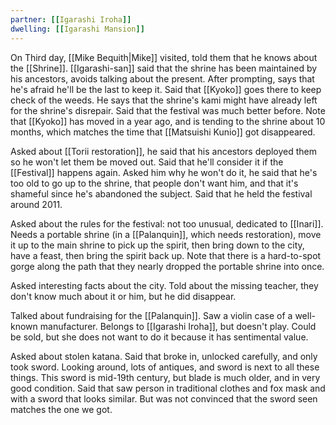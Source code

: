 ```yaml
---
partner: [[Igarashi Iroha]]
dwelling: [[Igarashi Mansion]]
---
```


On Third day, [[Mike Bequith|Mike]] visited, told them that he knows about the [[Shrine]]. [[Igarashi-san]] said that the shrine has been maintained by his ancestors, avoids talking about the present. After prompting, says that he's afraid he'll be the last to keep it. Said that [[Kyoko]] goes there to keep check of the weeds. He says that the shrine's kami might have already left for the shrine's disrepair. Said that the festival was much better before. 
Note that [[Kyoko]] has moved in a year ago, and is tending to the shrine about 10 months, which matches the time that [[Matsuishi Kunio]] got disappeared.

Asked about [[Torii restoration]], he said that his ancestors deployed them so he won't let them be moved out. Said that he'll consider it if the [[Festival]] happens again. Asked him why he won't do it, he said that he's too old to go up to the shrine, that people don't want him, and that it's shameful since he's abandoned the subject. Said that he held the festival around 2011.

Asked about the rules for the festival: not too unusual, dedicated to [[Inari]]. Needs a portable shrine (in a [[Palanquin]], which needs restoration), move it up to the main shrine to pick up the spirit, then bring down to the city, have a feast, then bring the spirit back up. Note that there is a hard-to-spot gorge along the path that they nearly dropped the portable shrine into once.

Asked interesting facts about the city. Told about the missing teacher, they don't know much about it or him, but he did disappear.

Talked about fundraising for the [[Palanquin]].
Saw a violin case of a well-known manufacturer.
Belongs to [[Igarashi Iroha]], but doesn't play. Could be sold,
but she does not want to do it because it has sentimental value.


Asked about stolen katana.
Said that broke in, unlocked carefully, and only took sword.
Looking around, lots of antiques, and sword is next to all these things.
This sword is mid-19th century, but blade is much older, and in very good condition.
Said that saw person in traditional clothes and fox mask and with a sword that looks similar. But was not convinced that the sword seen matches the one we got.